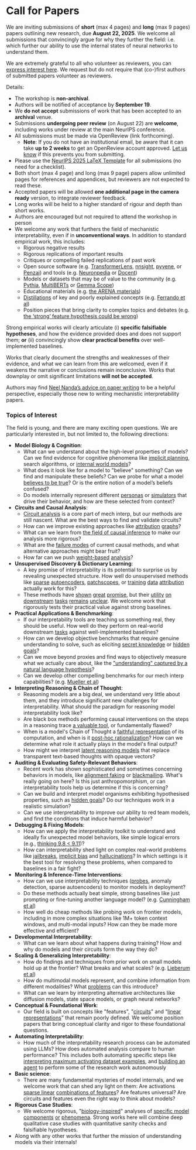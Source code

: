 # Call for Papers
We are inviting submissions of **short** (max 4 pages) and **long** (max 9 pages) papers outlining new research, due **August 22, 2025**. We welcome all submissions that convincingly argue for why they further the field: i.e. which further our ability to use the internal states of neural networks to understand them. 

We are extremely grateful to all who volunteer as reviewers, you can [express interest here](https://www.google.com/url?q=https://docs.google.com/forms/d/e/1FAIpQLSdiw1SJllzoTz_nqzDTzTOGb9DV3W_truQyh-WvYj_QGIi7Mg/viewform?usp%3Ddialog&sa=D&source=editors&ust=1752764810707613&usg=AOvVaw1U4q4vgfdB3vy_6ByAx0Z4). We request but do not require that (co-)first authors of submitted papers volunteer as reviewers. 

Details: 
* The workshop is **non-archival**.
* Authors will be notified of acceptance by **September 19**.
* We **do not accept** submissions of work that has been accepted to an **archival** venue.
* Submissions **undergoing peer review** (on August 22) are **welcome**, including works under review at the main NeurIPS conference.
* All submissions must be made via OpenReview (link forthcoming).
  * **Note**: If you do not have an institutional email, be aware that it can take **up to 2 weeks** to get an OpenReview account approved. [Let us know](mailto:neurips2025@mechinterpworkshop.com) if this prevents you from submitting.
* Please use the [NeurIPS 2025 LaTeX Template](https://www.google.com/url?q=https://media.neurips.cc/Conferences/NeurIPS2025/Styles.zip&sa=D&source=editors&ust=1752764810709039&usg=AOvVaw2q6i8pUAVzX_2SGzpDS_1D) for all submissions (no need for a checklist).
* Both short (max 4 page) and long (max 9 page) papers allow unlimited pages for references and appendices, but reviewers are not expected to read these.
* Accepted papers will be allowed **one additional page in the camera ready** version, to integrate reviewer feedback.
* Long works will be held to a higher standard of rigour and depth than short works.
* Authors are encouraged but not required to attend the workshop in person
* We welcome any work that furthers the field of mechanistic interpretability, even if in **unconventional ways**. In addition to standard empirical work, this includes:
  * Rigorous negative results
  * Rigorous replications of important results
  * Critiques or compelling failed replications of past work
  * Open source software (e.g. [TransformerLens](https://www.google.com/url?q=https://github.com/neelnanda-io/TransformerLens&sa=D&source=editors&ust=1752764810710292&usg=AOvVaw2i0r7DKrMi90QhwEA8nbuE), [nnsight](https://www.google.com/url?q=https://github.com/ndif-team/nnsight&sa=D&source=editors&ust=1752764810710373&usg=AOvVaw0I6LPeSV5UgHLzZzBiFtAk), [pyvene](https://www.google.com/url?q=https://github.com/stanfordnlp/pyvene/tree/main/pyvene/models/mlp&sa=D&source=editors&ust=1752764810710481&usg=AOvVaw0qLp4waVgXMIeuRKc8QfI1), or [Penzai](https://www.google.com/url?q=https://github.com/google-deepmind/penzai&sa=D&source=editors&ust=1752764810710564&usg=AOvVaw0ftybSZlGlTM9BP_UPHg9E)) and tools (e.g. [Neuronpedia](https://www.google.com/url?q=http://neuronpedia.org&sa=D&source=editors&ust=1752764810710643&usg=AOvVaw3l57DbZr4EqpQTxTlrKkfA) or [Docent](https://www.google.com/url?q=https://transluce.org/introducing-docent&sa=D&source=editors&ust=1752764810710726&usg=AOvVaw03wO7FuVKGWfEc6RGetJlA))
  * Models or datasets that may be of value to the community (e.g. [Pythia](https://www.google.com/url?q=https://arxiv.org/abs/2304.01373&sa=D&source=editors&ust=1752764810710880&usg=AOvVaw3sCuQeGC6ooHNDvgmtkoVW), [MultiBERTs](https://www.google.com/url?q=https://arxiv.org/abs/2106.16163&sa=D&source=editors&ust=1752764810710945&usg=AOvVaw2Fwr8Ng1tpP61xMoBQMIfg) or [Gemma Scope](https://www.google.com/url?q=https://arxiv.org/abs/2408.05147&sa=D&source=editors&ust=1752764810711010&usg=AOvVaw1EZgv6lQw2DFu1P8Kc5t9i))
  * Educational materials (e.g. [the ARENA materials](https://www.google.com/url?q=https://arena3-chapter1-transformer-interp.streamlit.app/&sa=D&source=editors&ust=1752764810711152&usg=AOvVaw3H6bwmI8KyN8kTIeKriAZm))
  * [Distillations](https://www.google.com/url?q=https://distill.pub/2017/research-debt/&sa=D&source=editors&ust=1752764810711246&usg=AOvVaw3dxRcghRrTqhVBlYZT7ExY) of key and poorly explained concepts (e.g. [Ferrando et al](https://www.google.com/url?q=https://arxiv.org/abs/2405.00208&sa=D&source=editors&ust=1752764810711361&usg=AOvVaw10sCdow8LQhS2FBi4eCkQ-))
  * Position pieces that bring clarity to complex topics and debates (e.g. [the ‘strong’ feature hypothesis could be wrong](https://www.google.com/url?q=https://www.alignmentforum.org/posts/tojtPCCRpKLSHBdpn/the-strong-feature-hypothesis-could-be-wrong&sa=D&source=editors&ust=1752764810711579&usg=AOvVaw08IYiXA6fpgLm3Jkv_YlIV))

Strong empirical works will clearly articulate (i) **specific falsifiable hypotheses**, and how the evidence provided does and does not support them; **or** (ii) convincingly show **clear practical benefits** over well-implemented baselines. 

Works that clearly document the strengths and weaknesses of their evidence, and what we can learn from this are welcomed, even if it weakens the narrative or conclusions remain inconclusive. Works that downplay or omit significant limitations **will not be accepted**. 

Authors may find [Neel Nanda’s advice on paper writing](https://www.google.com/url?q=https://www.alignmentforum.org/posts/eJGptPbbFPZGLpjsp/highly-opinionated-advice-on-how-to-write-ml-papers&sa=D&source=editors&ust=1752764810712512&usg=AOvVaw2MkTNu927IpzCAl67YJ6ng) to be a helpful perspective, especially those new to writing mechanistic interpretability papers. 
### Topics of Interest
The field is young, and there are many exciting open questions. We are particularly interested in, but not limited to, the following directions: 
* **Model Biology & Cognition**:
  * What can we understand about the high-level properties of models? Can we find evidence for cognitive phenomena like [implicit planning](https://www.google.com/url?q=https://transformer-circuits.pub/2025/attribution-graphs/biology.html%23dives-poems&sa=D&source=editors&ust=1752764810713169&usg=AOvVaw3FwRWWeNBRkUuhF1p_abvr), search algorithms, or [internal world models](https://www.google.com/url?q=https://arxiv.org/abs/2210.13382&sa=D&source=editors&ust=1752764810713336&usg=AOvVaw1Hh1cJrSLCtwhCqeabmJsi)?
  * What does it look like for a model to "believe" something? Can we find and manipulate these beliefs? Can we probe for what a model [believes to be true](https://www.google.com/url?q=https://arxiv.org/abs/2310.06824&sa=D&source=editors&ust=1752764810713632&usg=AOvVaw0ptiaGEbgt4mHjCVC0JDMB)? Or is the entire notion of a model’s beliefs confused?
  * Do models internally represent different [personas](https://www.google.com/url?q=https://arxiv.org/abs/2406.12094&sa=D&source=editors&ust=1752764810713823&usg=AOvVaw2-3C-pq04ta7SIBpNBpaka) or [simulators](https://www.google.com/url?q=https://www.nature.com/articles/s41586-023-06647-8&sa=D&source=editors&ust=1752764810713907&usg=AOvVaw2e1nXodhKvkjJ8lPEtK9h4) that drive their behavior, and how are these selected from context?
* **Circuits and Causal Analysis**:
  * [Circuit analysis](https://www.google.com/url?q=https://distill.pub/2020/circuits/zoom-in/&sa=D&source=editors&ust=1752764810714141&usg=AOvVaw1kCw0Kq4l6lJXL101GPWKM) is a core part of mech interp, but our methods are still nascent. What are the best ways to find and validate circuits?
  * How can we improve existing approaches like [attribution](https://www.google.com/url?q=https://arxiv.org/abs/2406.11944&sa=D&source=editors&ust=1752764810714377&usg=AOvVaw0VTl2bTN9gQqivMcXSx3yN) [graphs](https://www.google.com/url?q=https://transformer-circuits.pub/2025/attribution-graphs/methods.html&sa=D&source=editors&ust=1752764810714458&usg=AOvVaw1tr51e8A_3baQX7q6D-0Id)?
  * What can we learn from [the field of causal inference](https://www.google.com/url?q=https://arxiv.org/abs/2407.04690&sa=D&source=editors&ust=1752764810714586&usg=AOvVaw3qTbtiZQzTZG9VDxg3BG_4) to make our analysis more rigorous?
  * What are the [failure modes](https://www.google.com/url?q=https://arxiv.org/abs/2307.15771&sa=D&source=editors&ust=1752764810714719&usg=AOvVaw1PN3vPUwsGRt-WPMmILfLa) of current causal methods, and what alternative approaches might bear fruit?
  * How far can we push [weight-based](https://www.google.com/url?q=https://arxiv.org/abs/2301.05217&sa=D&source=editors&ust=1752764810714912&usg=AOvVaw0wwHW2frAL7f9Aj77IkUUZ) [analysis](https://www.google.com/url?q=https://arxiv.org/abs/2410.08417&sa=D&source=editors&ust=1752764810714976&usg=AOvVaw2384IIHvO6E3kb4j7nxa5Z)?
* **Unsupervised Discovery & Dictionary Learning**:
  * A key promise of interpretability is its potential to surprise us by revealing unexpected structure. How well do unsupervised methods like [sparse](https://www.google.com/url?q=https://arxiv.org/abs/2103.15949&sa=D&source=editors&ust=1752764810715302&usg=AOvVaw1ykXWGGd78VZR9mnwEgX7a) [autoencoders](https://www.google.com/url?q=https://transformer-circuits.pub/2023/monosemantic-features&sa=D&source=editors&ust=1752764810715382&usg=AOvVaw1ue_ppo2uf_Wb6eCqbL8g_), [patch](https://www.google.com/url?q=https://arxiv.org/abs/2401.06102&sa=D&source=editors&ust=1752764810715441&usg=AOvVaw0FrSK7RL5vNp_x0U8Zc01D)[scopes](https://www.google.com/url?q=https://arxiv.org/abs/2403.10949v2&sa=D&source=editors&ust=1752764810715486&usg=AOvVaw1lKFNawuVKUkcvEFVoahgk), or [training](https://www.google.com/url?q=https://proceedings.mlr.press/v70/koh17a?ref%3Dhttps://githubhelp.com&sa=D&source=editors&ust=1752764810715568&usg=AOvVaw003ZCvcVCq41ZR6hVwLzlb) [data](https://www.google.com/url?q=https://arxiv.org/abs/2308.03296&sa=D&source=editors&ust=1752764810715626&usg=AOvVaw0KFSRu8NQWDfOx42C947px) [attribution](https://www.google.com/url?q=https://arxiv.org/abs/2205.11482&sa=D&source=editors&ust=1752764810715689&usg=AOvVaw2FyzpAfLokwSXH7SWMFllu) actually work for this?
  * These methods have [shown](https://www.google.com/url?q=https://transformer-circuits.pub/2024/scaling-monosemanticity/index.html&sa=D&source=editors&ust=1752764810715836&usg=AOvVaw0xW5YzinJz3yTQoG75WsvP) [great](https://www.google.com/url?q=https://transformer-circuits.pub/2025/attribution-graphs/biology.html&sa=D&source=editors&ust=1752764810715918&usg=AOvVaw3iAPKJ-10aRJa5VKK0hRfG) [promise](https://www.google.com/url?q=https://arxiv.org/abs/2503.10965&sa=D&source=editors&ust=1752764810715979&usg=AOvVaw02PhLvVPVOn3ZLw-sdZIkk), but their [utility](https://www.google.com/url?q=https://arxiv.org/abs/2502.16681&sa=D&source=editors&ust=1752764810716046&usg=AOvVaw2N4JYavFHzC8dH4yPUTv22) [on](https://www.google.com/url?q=https://www.tilderesearch.com/blog/sieve&sa=D&source=editors&ust=1752764810716108&usg=AOvVaw0SCNyOMl77Y6UCNLUEWMUj) [downstream](https://www.google.com/url?q=https://arxiv.org/abs/2501.17148&sa=D&source=editors&ust=1752764810716173&usg=AOvVaw1nYA4tTQPKF8WiUVj_s35Z) [tasks](https://www.google.com/url?q=https://transformer-circuits.pub/2024/features-as-classifiers/index.html&sa=D&source=editors&ust=1752764810716259&usg=AOvVaw30XUaLWaJVaGm8tRXzqmVt) [remains](https://www.google.com/url?q=https://arxiv.org/abs/2502.04382&sa=D&source=editors&ust=1752764810716344&usg=AOvVaw1M22Fmu-T8GDMFZNsoj3hf) [unclear](https://www.google.com/url?q=https://www.alignmentforum.org/posts/4uXCAJNuPKtKBsi28/negative-results-for-saes-on-downstream-tasks&sa=D&source=editors&ust=1752764810716488&usg=AOvVaw1WJ3N1PfjEYoQZoy3gK577). We welcome work that rigorously tests their practical value against strong baselines.
* **Practical Applications & Benchmarking**:
  * If our interpretability tools are teaching us something real, they should be useful. How well do they perform on real-world downstream [tasks](https://www.google.com/url?q=https://www.lesswrong.com/posts/wGRnzCFcowRCrpX4Y/downstream-applications-as-validation-of-interpretability&sa=D&source=editors&ust=1752764810716926&usg=AOvVaw0oP9R-NfJBtHWk1sTmScll) against well-implemented baselines?
  * How can we develop objective benchmarks that require genuine understanding to solve, such as eliciting [secret knowledge](https://www.google.com/url?q=https://arxiv.org/abs/2505.14352&sa=D&source=editors&ust=1752764810717196&usg=AOvVaw0tnQaiEpvx1UxTLAGDVuGR) or [hidden goals](https://www.google.com/url?q=https://arxiv.org/abs/2503.10965&sa=D&source=editors&ust=1752764810717297&usg=AOvVaw1uSNrrQ-uIfbP0QzCa2ztK)?
  * Can we move beyond proxies and find ways to objectively measure what we actually care about, like the ["understanding" captured by a natural language hypothesis](https://www.google.com/url?q=https://arxiv.org/abs/2502.04382&sa=D&source=editors&ust=1752764810717527&usg=AOvVaw30oRNC0aH1rcuPTdDYOJeD)?
  * Can we develop other compelling benchmarks for our mech interp capabilities? (e.g. [Mueller et al](https://www.google.com/url?q=https://arxiv.org/abs/2504.13151&sa=D&source=editors&ust=1752764810717686&usg=AOvVaw3ZtSghPIJLZ3FTz3huqrs4))
* **Interpreting Reasoning & Chain of Thought**:
  * Reasoning models are a big deal, we understand very little about them, and they introduce significant new challenges for interpretability. What should the paradigm for reasoning model interpretability look like?
  * Are black box methods performing causal interventions on the steps in a reasoning trace [a valuable tool](https://www.google.com/url?q=https://arxiv.org/abs/2506.19143&sa=D&source=editors&ust=1752764810718218&usg=AOvVaw3K-6KtosBeLz5ImihHL5Rj), or fundamentally flawed?
  * When is a model's Chain of Thought a [faithful representation](https://www.google.com/url?q=https://arxiv.org/abs/2305.04388&sa=D&source=editors&ust=1752764810718373&usg=AOvVaw1GVoeRKRqr4YvQgvXii1AZ) of its computation, and when is it [post-hoc rationalization](https://www.google.com/url?q=https://arxiv.org/abs/2503.08679&sa=D&source=editors&ust=1752764810718477&usg=AOvVaw3eS0R2hBSpLtCo5NcKMvga)? How can we determine what role it actually plays in the model's final output?
  * How might we interpret [latent reasoning models](https://www.google.com/url?q=https://arxiv.org/abs/2412.06769&sa=D&source=editors&ust=1752764810718659&usg=AOvVaw1AvNyZBm8HCo0jS_l1NtqX) that replace transparent text-based thoughts with opaque vectors?
* **Auditing & Evaluating Safety-Relevant Behaviors**:
  * Recent work has shown sophisticated and sometimes concerning behaviors in models, like [alignment faking](https://www.google.com/url?q=https://arxiv.org/abs/2412.14093&sa=D&source=editors&ust=1752764810718989&usg=AOvVaw3IdF1dsUIifWdo7sq7jlQt) or [blackmailing](https://www.google.com/url?q=https://www.anthropic.com/research/agentic-misalignment&sa=D&source=editors&ust=1752764810719069&usg=AOvVaw1So9Hsi3fR9aNP8M13BzBi). What's really going on here? Is this just anthropomorphism, or can interpretability tools help us determine if this is concerning?
  * Can we build and interpret model organisms exhibiting hypothesised properties, such as [hidden goals](https://www.google.com/url?q=https://arxiv.org/abs/2503.10965&sa=D&source=editors&ust=1752764810719339&usg=AOvVaw1ecDeHiGOJa6FjreZlRDdS)? Do our techniques work in a realistic simulation?
  * Can we use interpretability to improve our ability to red team models, and find the conditions that induce harmful behavior?
* **Debugging & Fixing Models**:
  * How can we apply the interpretability toolkit to understand and ideally fix unexpected model behaviors, like simple logical errors (e.g., [thinking 9.8 < 9.11](https://www.google.com/url?q=https://transluce.org/observability-interface&sa=D&source=editors&ust=1752764810719847&usg=AOvVaw3x62iX_N7rLYbRyvofT9q4))?
  * How can interpretability shed light on complex real-world problems like [jailbreaks](https://www.google.com/url?q=https://transformer-circuits.pub/2025/attribution-graphs/biology.html%23dives-jailbreak&sa=D&source=editors&ust=1752764810720061&usg=AOvVaw2V9D4vF46GZinmYVdbvDhl), [implicit bias](https://www.google.com/url?q=https://arxiv.org/abs/2506.10922&sa=D&source=editors&ust=1752764810720138&usg=AOvVaw02e3Kwc64KWea7ikcJYm6q) and [hallucinations](https://www.google.com/url?q=https://arxiv.org/abs/2411.14257&sa=D&source=editors&ust=1752764810720207&usg=AOvVaw0tTY8M6_TwuaibjrMCg_DK)? In which settings is it the best tool for resolving these problems, when compared to baselines in a fair fight?
* **Monitoring & Inference-Time Interventions**:
  * How can we use interpretability techniques ([probes](https://www.google.com/url?q=https://arxiv.org/abs/2102.12452&sa=D&source=editors&ust=1752764810720521&usg=AOvVaw34UpAhFlfw4J3S-72C-SN3), anomaly detection, sparse autoencoders) to monitor models in deployment?
  * Do these methods actually beat simple, strong baselines like just prompting or fine-tuning another language model? (e.g. [Cunningham et al](https://www.google.com/url?q=https://alignment.anthropic.com/2025/cheap-monitors/&sa=D&source=editors&ust=1752764810720787&usg=AOvVaw1czQUv60RsoatmHbrjFp5l))
  * How well do cheap methods like probing work on frontier models, including in more complex situations like 1M+ token context windows, and multi-modal inputs? How can they be made more effective and efficient?
* **Developmental Interpretability**:
  * What can we learn about what happens during training? How and why do models and their circuits form the way they do?
* **Scaling & Generalizing Interpretability**:
  * How do findings and techniques from prior work on small models hold up at the frontier? What breaks and what scales? (e.g. [Lieberum et al](https://www.google.com/url?q=https://arxiv.org/abs/2307.09458&sa=D&source=editors&ust=1752764810721544&usg=AOvVaw1-CjyOYBeXdzc3nCzCMqkC))
  * How do multimodal models represent, and combine information from different modalities? What [problems](https://www.google.com/url?q=https://openreview.net/pdf?id%3DVUhRdZp8ke&sa=D&source=editors&ust=1752764810721726&usg=AOvVaw00xVQ2Q-Mm4-iFnRtSpNXL) can this introduce?
  * What can we learn by interpreting alternative architectures like diffusion models, state space models, or graph neural networks?
* **Conceptual & Foundational Work**:
  * Our field is built on concepts like "features", "[circuits](https://www.google.com/url?q=https://distill.pub/2020/circuits/zoom-in/&sa=D&source=editors&ust=1752764810722112&usg=AOvVaw1b3ejtodkGB-8C63CqEo5M)" and “[linear representations](https://www.google.com/url?q=https://transformer-circuits.pub/2024/july-update/index.html%23linear-representations&sa=D&source=editors&ust=1752764810722220&usg=AOvVaw1qAHQfUPqRwr9qfSeaYcDY)” that remain poorly defined. We welcome position papers that bring conceptual clarity and rigor to these foundational questions.
* **Automating Interpretability**:
  * How much of the interpretability research process can be automated using LLMs? How does automated analysis compare to human performance? This includes both automating specific steps like [interpreting maximum activating dataset examples](https://www.google.com/url?q=https://openaipublic.blob.core.windows.net/neuron-explainer/paper/index.html&sa=D&source=editors&ust=1752764810722721&usg=AOvVaw0OIdJsZRoPSczmeGZiA5hx), and [building an agent](https://www.google.com/url?q=https://arxiv.org/abs/2404.14394&sa=D&source=editors&ust=1752764810722796&usg=AOvVaw02P5AWuziUk_4qt1UYlcsT) to perform some of the research work autonomously
* **Basic science**:
  * There are many fundamental mysteries of model internals, and we welcome work that can shed any light on them: Are activations [sparse linear](https://www.google.com/url?q=https://arxiv.org/abs/1601.03764&sa=D&source=editors&ust=1752764810723175&usg=AOvVaw2MXffvfVsvaMsN4iCIyUaD) [combinations of features](https://www.google.com/url?q=https://transformer-circuits.pub/2022/toy_model/index.html&sa=D&source=editors&ust=1752764810723295&usg=AOvVaw12voDqfXGDRTW-Gdd-h-N1)? Are features universal? Are circuits and features even the right way to think about models?
* **Rigorous Case Studies**:
  * We welcome rigorous, "[biology-inspired](https://www.google.com/url?q=https://distill.pub/2020/circuits/curve-circuits/&sa=D&source=editors&ust=1752764810723634&usg=AOvVaw3XHJc6LMUvN2rBFWofkGqL)" analyses of [specific model](https://www.google.com/url?q=https://arxiv.org/abs/2310.04625&sa=D&source=editors&ust=1752764810723717&usg=AOvVaw1j5zh_7TgnGJuYtGl7I5jv) [components](https://www.google.com/url?q=https://transformer-circuits.pub/2024/scaling-monosemanticity/index.html&sa=D&source=editors&ust=1752764810723801&usg=AOvVaw1SzHujPbbc9nUA1ZjSRu7A) [or](https://www.google.com/url?q=https://arxiv.org/abs/2305.01610&sa=D&source=editors&ust=1752764810723857&usg=AOvVaw2HbXIcnfWXuMS1NRU7EsfS) [phenomena](https://www.google.com/url?q=https://arxiv.org/abs/2306.09346&sa=D&source=editors&ust=1752764810723921&usg=AOvVaw0nhoGzvxWVQpuxp_UGKwUl). Strong works here will combine deep qualitative case studies with quantitative sanity checks and falsifiable hypotheses.
* Along with any other works that further the mission of understanding models via their internals!